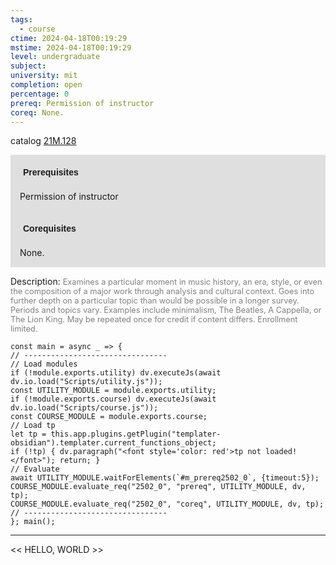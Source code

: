 ```yaml
---
tags:
  - course
ctime: 2024-04-18T00:19:29
mstime: 2024-04-18T00:19:29
level: undergraduate
subject: 
university: mit
completion: open
percentage: 0
prereq: Permission of instructor
coreq: None.
---
```


catalog [21M.128](http://student.mit.edu/catalog/m21Ma.html#21M.128)

<span style="display: block; padding: 15px; background-color: rgb(100, 100, 100, 0.2);"><font id="m_prereq2502_0" style="display: block; font-family: Arial, sans-serif; font-weight: bold; padding: 5px">Prerequisites</font><br><span id="prereq2502_0">Permission of instructor</span></span>
<span style="display: block; padding: 15px; background-color: rgb(100, 100, 100, 0.2);"><font id="m_coreq2502_0" style="display: block; font-family: Arial, sans-serif; font-weight: bold; padding: 5px">Corequisites</font><br><span id="coreq2502_0">None.</span></span>

<font style="">Description:</font>
<font style="color: grey; font-size: 0.8rem;">Examines a particular moment in music history, an era, style, or even the composition of a major work through analysis and cultural context. Goes into further depth on a particular topic than would be possible in a longer survey. Periods and topics vary. Examples include minimalism, The Beatles, A Cappella, or The Lion King. May be repeated once for credit if content differs. Enrollment limited.</font>

```dataviewjs
const main = async _ => {
// --------------------------------
// Load modules
if (!module.exports.utility) dv.executeJs(await dv.io.load("Scripts/utility.js"));
const UTILITY_MODULE = module.exports.utility;
if (!module.exports.course) dv.executeJs(await dv.io.load("Scripts/course.js"));
const COURSE_MODULE = module.exports.course;
// Load tp
let tp = this.app.plugins.getPlugin("templater-obsidian").templater.current_functions_object;
if (!tp) { dv.paragraph("<font style='color: red'>tp not loaded!</font>"); return; }
// Evaluate
await UTILITY_MODULE.waitForElements(`#m_prereq2502_0`, {timeout:5});
COURSE_MODULE.evaluate_req("2502_0", "prereq", UTILITY_MODULE, dv, tp);
COURSE_MODULE.evaluate_req("2502_0", "coreq", UTILITY_MODULE, dv, tp);
// --------------------------------
}; main();
```

---

<< HELLO, WORLD >>
